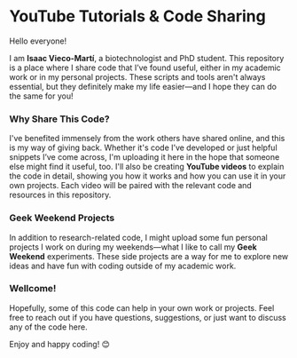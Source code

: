 # YouTube Tutorials & Code Sharing

Hello everyone!

I am **Isaac Vieco-Martí**, a biotechnologist and PhD student. This repository is a place where I share code that I’ve found useful, either in my academic work or in my personal projects. These scripts and tools aren't always essential, but they definitely make my life easier—and I hope they can do the same for you!

### Why Share This Code?

I've benefited immensely from the work others have shared online, and this is my way of giving back. Whether it's code I’ve developed or just helpful snippets I’ve come across, I'm uploading it here in the hope that someone else might find it useful, too. I'll also be creating **YouTube videos** to explain the code in detail, showing you how it works and how you can use it in your own projects. Each video will be paired with the relevant code and resources in this repository.

### Geek Weekend Projects

In addition to research-related code, I might upload some fun personal projects I work on during my weekends—what I like to call my **Geek Weekend** experiments. These side projects are a way for me to explore new ideas and have fun with coding outside of my academic work.

### Wellcome!

Hopefully, some of this code can help  in your own work or projects. Feel free to reach out if you have questions, suggestions, or just want to discuss any of the code here.

Enjoy and happy coding! 😊

